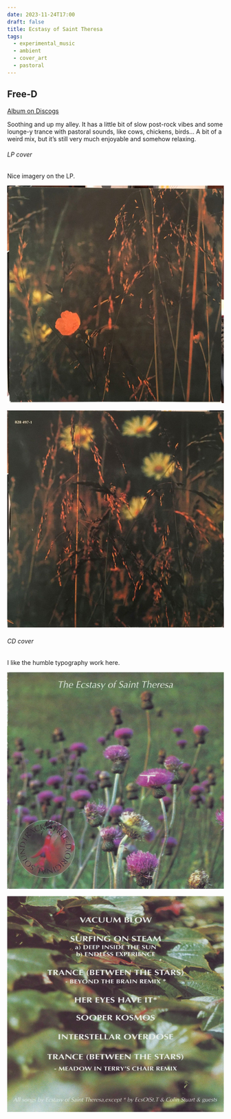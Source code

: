 ```yaml
---
date: 2023-11-24T17:00
draft: false
title: Ecstasy of Saint Theresa
tags:
  - experimental_music
  - ambient
  - cover_art
  - pastoral
---
```

## Free-D

[Album on Discogs](https://www.discogs.com/master/21387-The-Ecstasy-Of-Saint-Theresa-Free-D-Original-Soundtrack)

Soothing and up my alley. It has a little bit of slow post-rock vibes and some lounge-y trance with pastoral sounds, like cows, chickens, birds… A bit of a weird mix, but it’s still very much enjoyable and somehow relaxing.

###### LP cover

Nice imagery on the LP.

![Close-up photo of vegetation/bushes. There is a red flower in the center area](../attachment/vsc-paste/ecstasy_of_saint_theresa-231124170521.png)

![Same type of photo as the previous one, just a different details of the vegetaion, now with some blurred yellow flowers in the background](../attachment/vsc-paste/ecstasy_of_saint_theresa-231124170654.png)

###### CD cover

I like the humble typography work here.

![Same type of phot as the LP, close-up photos of vegetaiton. Now some purple cardoons are in highlight and focus. Band's name on the top area. Album's name on the bottom left and arranged in a circular design, like a stamp with another type of flower, red, as the background of said circle](../attachment/vsc-paste/ecstasy_of_saint_theresa-231124170908.png)

![Close-up photo of leaver and on top it has the track list of the album overlayed](../attachment/vsc-paste/ecstasy_of_saint_theresa-231124170951.png)